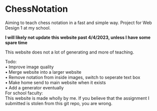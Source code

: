 # ChessNotation
Aiming to teach chess notation in a fast and simple way. Project for Web Design 1 at my school.

**I will likely not update this website past 4/4/2023, unless I have some spare time**

This website does not a lot of generating and more of teaching.

Todo: <br>
• Improve image quality <br>
• Merge website into a larger website <br>
• Remove notation from inside images, switch to seperate text box <br>
• Make home send to main website when it exists <br>
• Add a generator eventually <br>
For school faculty: <br>
This website is made wholly by me. If you believe that the assignment I submitted is stolen from this git repo, you are wrong.
